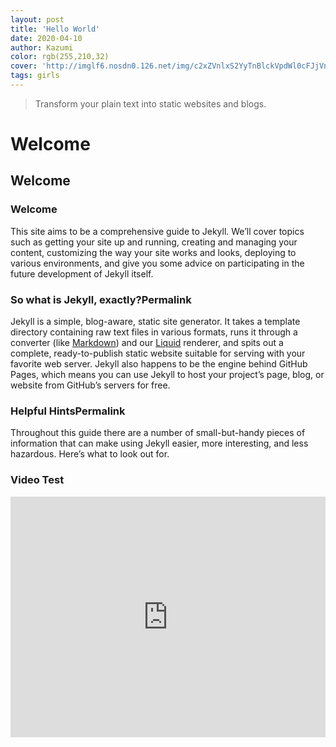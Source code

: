 ```yaml
---
layout: post
title: 'Hello World'
date: 2020-04-10
author: Kazumi
color: rgb(255,210,32)
cover: 'http://imglf6.nosdn0.126.net/img/c2xZVnlxS2YyTnBlckVpdWl0cFJjVnVoZFlmb1JzVmFoWkNiS3ljSldOOXd5UE15bnkyblV3PT0.jpg?imageView&thumbnail=2000y2000&type=jpg&quality=96&stripmeta=0&type=jpg'
tags: girls
---
```


> Transform your plain text into static websites and blogs.

# Welcome

## Welcome

### Welcome

This site aims to be a comprehensive guide to Jekyll. We’ll cover topics such as getting your site up and running, creating and managing your content, customizing the way your site works and looks, deploying to various environments, and give you some advice on participating in the future development of Jekyll itself.

### So what is Jekyll, exactly?Permalink

Jekyll is a simple, blog-aware, static site generator. It takes a template directory containing raw text files in various formats, runs it through a converter (like [Markdown](https://daringfireball.net/projects/markdown/)) and our [Liquid](https://github.com/Shopify/liquid/wiki) renderer, and spits out a complete, ready-to-publish static website suitable for serving with your favorite web server. Jekyll also happens to be the engine behind GitHub Pages, which means you can use Jekyll to host your project’s page, blog, or website from GitHub’s servers for free.

### Helpful HintsPermalink

Throughout this guide there are a number of small-but-handy pieces of information that can make using Jekyll easier, more interesting, and less hazardous. Here’s what to look out for.

### Video Test

<iframe type="text/html" width="100%" height="385" src="http://www.youtube.com/embed/gfmjMWjn-Xg" frameborder="0"></iframe>
